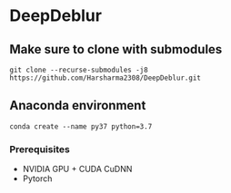 # DeepDeblur

## Make sure to clone with submodules
```
git clone --recurse-submodules -j8 https://github.com/Harsharma2308/DeepDeblur.git
```

## Anaconda environment
```
conda create --name py37 python=3.7
```




### Prerequisites
- NVIDIA GPU + CUDA CuDNN
- Pytorch

